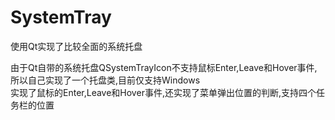 # SystemTray
使用Qt实现了比较全面的系统托盘

由于Qt自带的系统托盘QSystemTrayIcon不支持鼠标Enter,Leave和Hover事件,所以自己实现了一个托盘类,目前仅支持Windows<br>
实现了鼠标的Enter,Leave和Hover事件,还实现了菜单弹出位置的判断,支持四个任务栏的位置
